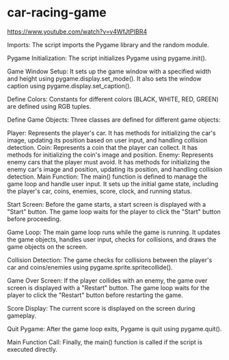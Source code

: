 # car-racing-game

https://www.youtube.com/watch?v=v4WfJtPIBR4

Imports: The script imports the Pygame library and the random module.

Pygame Initialization: The script initializes Pygame using pygame.init().

Game Window Setup: It sets up the game window with a specified width and height using pygame.display.set_mode(). It also sets the window caption using pygame.display.set_caption().

Define Colors: Constants for different colors (BLACK, WHITE, RED, GREEN) are defined using RGB tuples.

Define Game Objects: Three classes are defined for different game objects:

Player: Represents the player's car. It has methods for initializing the car's image, updating its position based on user input, and handling collision detection.
Coin: Represents a coin that the player can collect. It has methods for initializing the coin's image and position.
Enemy: Represents enemy cars that the player must avoid. It has methods for initializing the enemy car's image and position, updating its position, and handling collision detection.
Main Function: The main() function is defined to manage the game loop and handle user input. It sets up the initial game state, including the player's car, coins, enemies, score, clock, and running status.

Start Screen: Before the game starts, a start screen is displayed with a "Start" button. The game loop waits for the player to click the "Start" button before proceeding.

Game Loop: The main game loop runs while the game is running. It updates the game objects, handles user input, checks for collisions, and draws the game objects on the screen.

Collision Detection: The game checks for collisions between the player's car and coins/enemies using pygame.sprite.spritecollide().

Game Over Screen: If the player collides with an enemy, the game over screen is displayed with a "Restart" button. The game loop waits for the player to click the "Restart" button before restarting the game.

Score Display: The current score is displayed on the screen during gameplay.

Quit Pygame: After the game loop exits, Pygame is quit using pygame.quit().

Main Function Call: Finally, the main() function is called if the script is executed directly.
